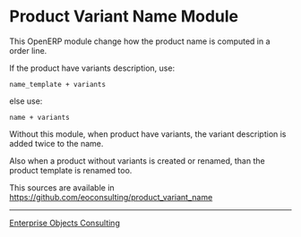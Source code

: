 Product Variant Name Module
===========================

This OpenERP module change how the product name is computed in a order line.

If the product have variants description, use:

    name_template + variants

else use:

    name + variants

Without this module, when product have variants, the variant description
is added twice to the name.

Also when a product without variants is created or renamed, than the
product template is renamed too.

This sources are available in https://github.com/eoconsulting/product_variant_name

__________

[Enterprise Objects Consulting](http://www.eoconsulting.com.ar)
